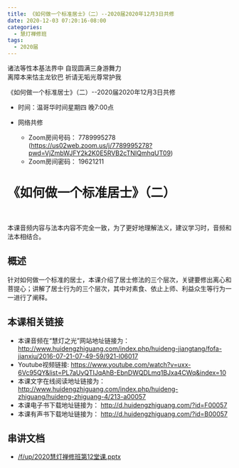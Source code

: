 ```yaml
---
title: 《如何做一个标准居士》（二）--2020届2020年12月3日共修
date: 2020-12-03 07:20:16-08:00
categories:
  - 慧灯禅修班
tags:
  - 2020届
---
```

诸法等性本基法界中 自现圆满三身游舞力  
离障本来怙主龙钦巴 祈请无垢光尊常护我  

《如何做一个标准居士》（二）--2020届2020年12月3日共修

* 时间：温哥华时间星期四 晚7:00点

* 网络共修
  * Zoom房间号码： 7789995278 (<https://us02web.zoom.us/j/7789995278?pwd=VjZmbWJFY2k2K0E5RVB2cTNIQmhqUT09>)
  * Zoom房间密码： 19621211

# 《如何做一个标准居士》（二）

​

本课音频内容与法本内容不完全一致，为了更好地理解法义，建议学习时，音频和法本相结合。

## 概述

针对如何做一个标准的居士，本课介绍了居士修法的三个层次，关键要修出离心和菩提心；讲解了居士行为的三个层次，其中对素食、依止上师、利益众生等行为一一进行了阐释。

## 本课相关链接

- 本课音频在“慧灯之光”网站地址链接为： <http://www.huidengzhiguang.com/index.php/huideng-jiangtang/fofa-jianxiu/2016-07-21-07-49-59/921-l06017>
- Youtube视频链接: <https://www.youtube.com/watch?v=uxx-6Vc95QY&list=PL7aUyQTIJqAhB-EbnDWQDLmq1BJxa4CWq&index=10>
- 本课文字在线阅读地址链接为： <http://www.huidengzhiguang.com/index.php/huideng-zhiguang/huideng-zhiguang-4/213-a00057>
- 本课电子书下载地址链接为： <http://d.huidengzhiguang.com/?id=F00057>
- 本课有声书下载地址链接为： <http://d.huidengzhiguang.com/?id=B00057>

## 串讲文档

* [/f/up/2020慧灯禅修班第12堂课.pptx](/f/up/2020慧灯禅修班第12堂课.pptx)
